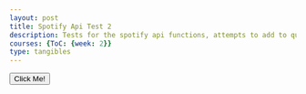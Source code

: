 ```yaml
---
layout: post
title: Spotify Api Test 2
description: Tests for the spotify api functions, attempts to add to queue.
courses: {ToC: {week: 2}}
type: tangibles
---
```


<button type="button" id="login-button">Click Me!</button>

<script type="module">
    function generateRandomString(length) {
        let text = '';
        let possible = 'ABCDEFGHIJKLMNOPQRSTUVWXYZabcdefghijklmnopqrstuvwxyz0123456789';
    
        for (let i = 0; i < length; i++) {
        text += possible.charAt(Math.floor(Math.random() * possible.length));
        }
        return text;
    }
    
    async function generateCodeChallenge(codeVerifier) {
        function base64encode(string) {
        return btoa(String.fromCharCode.apply(null, new Uint8Array(string)))
            .replace(/\+/g, '-')
            .replace(/\//g, '_')
            .replace(/=+$/, '');
        }
    
        const encoder = new TextEncoder();
        const data = encoder.encode(codeVerifier);
        const digest = await window.crypto.subtle.digest('SHA-256', data);
    
        return base64encode(digest);
    }
    
    const clientId = 'a76d4532c6e14dd7bd7393e3fccc1185';
    const redirectUri = 'https://toby-leeder.github.io/CSABlog/2023/09/05/Spotify-Api-2.html';
    
    let codeVerifier = generateRandomString(128);
    
    function redirectToSpotifyAuthorizeEndpoint(){
        generateCodeChallenge(codeVerifier).then(codeChallenge => {
            let state = generateRandomString(16);
            let scope = 'user-read-private user-read-email user-read-currently-playing user-modify-playback-state';
        
            localStorage.setItem('code_verifier', codeVerifier);
        
            let args = new URLSearchParams({
            response_type: 'code',
            client_id: clientId,
            scope: scope,
            redirect_uri: redirectUri,
            state: state,
            code_challenge_method: 'S256',
            code_challenge: codeChallenge
            });
        
            window.location = 'https://accounts.spotify.com/authorize?' + args;
        });
    }

    const urlParams = new URLSearchParams(window.location.search);
    let code = urlParams.get('code');
        
    if(code){

    }else{
        document.getElementById('login-button').addEventListener('click', function() { redirectToSpotifyAuthorizeEndpoint();}, false);
    }
</script>
